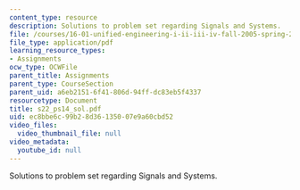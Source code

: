 ```yaml
---
content_type: resource
description: Solutions to problem set regarding Signals and Systems.
file: /courses/16-01-unified-engineering-i-ii-iii-iv-fall-2005-spring-2006/ec8bbe6c99b28d36135007e9a60cbd52_s22_ps14_sol.pdf
file_type: application/pdf
learning_resource_types:
- Assignments
ocw_type: OCWFile
parent_title: Assignments
parent_type: CourseSection
parent_uid: a6eb2151-6f41-806d-94ff-dc83eb5f4337
resourcetype: Document
title: s22_ps14_sol.pdf
uid: ec8bbe6c-99b2-8d36-1350-07e9a60cbd52
video_files:
  video_thumbnail_file: null
video_metadata:
  youtube_id: null
---
```

Solutions to problem set regarding Signals and Systems.

